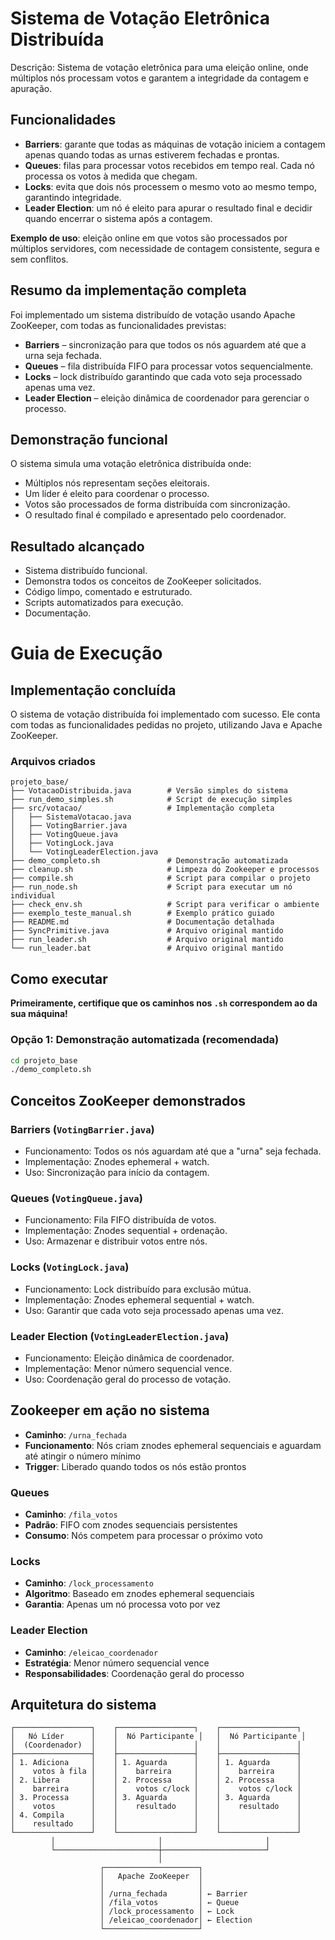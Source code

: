 # Sistema de Votação Eletrônica Distribuída

Descrição: Sistema de votação eletrônica para uma eleição online, onde múltiplos nós processam votos e garantem a integridade da contagem e apuração.

## Funcionalidades

-   **Barriers**: garante que todas as máquinas de votação iniciem a contagem apenas quando todas as urnas estiverem fechadas e prontas.
-   **Queues**: filas para processar votos recebidos em tempo real. Cada nó processa os votos à medida que chegam.
-   **Locks**: evita que dois nós processem o mesmo voto ao mesmo tempo, garantindo integridade.
-   **Leader Election**: um nó é eleito para apurar o resultado final e decidir quando encerrar o sistema após a contagem.

**Exemplo de uso**: eleição online em que votos são processados por múltiplos servidores, com necessidade de contagem consistente, segura e sem conflitos.

## Resumo da implementação completa

Foi implementado um sistema distribuído de votação usando Apache ZooKeeper, com todas as funcionalidades previstas:

-   **Barriers** – sincronização para que todos os nós aguardem até que a urna seja fechada.
-   **Queues** – fila distribuída FIFO para processar votos sequencialmente.
-   **Locks** – lock distribuído garantindo que cada voto seja processado apenas uma vez.
-   **Leader Election** – eleição dinâmica de coordenador para gerenciar o processo.

## Demonstração funcional

O sistema simula uma votação eletrônica distribuída onde:

-   Múltiplos nós representam seções eleitorais.
-   Um líder é eleito para coordenar o processo.
-   Votos são processados de forma distribuída com sincronização.
-   O resultado final é compilado e apresentado pelo coordenador.

## Resultado alcançado

-   Sistema distribuído funcional.
-   Demonstra todos os conceitos de ZooKeeper solicitados.
-   Código limpo, comentado e estruturado.
-   Scripts automatizados para execução.
-   Documentação.

# Guia de Execução

## Implementação concluída

O sistema de votação distribuída foi implementado com sucesso. Ele conta com todas as funcionalidades pedidas no projeto, utilizando Java e Apache ZooKeeper.

### Arquivos criados

```
projeto_base/
├── VotacaoDistribuida.java        # Versão simples do sistema
├── run_demo_simples.sh            # Script de execução simples
├── src/votacao/                   # Implementação completa
│   ├── SistemaVotacao.java
│   ├── VotingBarrier.java
│   ├── VotingQueue.java
│   ├── VotingLock.java
│   └── VotingLeaderElection.java
├── demo_completo.sh               # Demonstração automatizada
├── cleanup.sh                     # Limpeza do Zookeeper e processos
├── compile.sh                     # Script para compilar o projeto
├── run_node.sh                    # Script para executar um nó individual
├── check_env.sh                   # Script para verificar o ambiente
├── exemplo_teste_manual.sh        # Exemplo prático guiado
├── README.md                      # Documentação detalhada
├── SyncPrimitive.java             # Arquivo original mantido
├── run_leader.sh                  # Arquivo original mantido
└── run_leader.bat                 # Arquivo original mantido
```

## Como executar

**Primeiramente, certifique que os caminhos nos `.sh` correspondem ao da sua máquina!**

### Opção 1: Demonstração automatizada (recomendada)

```bash
cd projeto_base
./demo_completo.sh
```

## Conceitos ZooKeeper demonstrados

### **Barriers** (`VotingBarrier.java`)

-   Funcionamento: Todos os nós aguardam até que a "urna" seja fechada.
-   Implementação: Znodes ephemeral + watch.
-   Uso: Sincronização para início da contagem.

### **Queues** (`VotingQueue.java`)

-   Funcionamento: Fila FIFO distribuída de votos.
-   Implementação: Znodes sequential + ordenação.
-   Uso: Armazenar e distribuir votos entre nós.

### **Locks** (`VotingLock.java`)

-   Funcionamento: Lock distribuído para exclusão mútua.
-   Implementação: Znodes ephemeral sequential + watch.
-   Uso: Garantir que cada voto seja processado apenas uma vez.

### **Leader Election** (`VotingLeaderElection.java`)

-   Funcionamento: Eleição dinâmica de coordenador.
-   Implementação: Menor número sequencial vence.
-   Uso: Coordenação geral do processo de votação.

## Zookeeper em ação no sistema

-   **Caminho**: `/urna_fechada`
-   **Funcionamento**: Nós criam znodes ephemeral sequenciais e aguardam até atingir o número mínimo
-   **Trigger**: Liberado quando todos os nós estão prontos

### Queues

-   **Caminho**: `/fila_votos`
-   **Padrão**: FIFO com znodes sequenciais persistentes
-   **Consumo**: Nós competem para processar o próximo voto

### Locks

-   **Caminho**: `/lock_processamento`
-   **Algoritmo**: Baseado em znodes ephemeral sequenciais
-   **Garantia**: Apenas um nó processa voto por vez

### Leader Election

-   **Caminho**: `/eleicao_coordenador`
-   **Estratégia**: Menor número sequencial vence
-   **Responsabilidades**: Coordenação geral do processo

## Arquitetura do sistema

```
┌─────────────────┐    ┌─────────────────┐    ┌─────────────────┐
│   Nó Líder      │    │  Nó Participante │   │  Nó Participante │
│  (Coordenador)  │    │                 │    │                 │
├─────────────────┤    ├─────────────────┤    ├─────────────────┤
│ 1. Adiciona     │    │ 1. Aguarda      │    │ 1. Aguarda      │
│    votos à fila │    │    barreira     │    │    barreira     │
│ 2. Libera       │    │ 2. Processa     │    │ 2. Processa     │
│    barreira     │    │    votos c/lock │    │    votos c/lock │
│ 3. Processa     │    │ 3. Aguarda      │    │ 3. Aguarda      │
│    votos        │    │    resultado    │    │    resultado    │
│ 4. Compila      │    │                 │    │                 │
│    resultado    │    │                 │    │                 │
└─────────────────┘    └─────────────────┘    └─────────────────┘
         │                       │                       │
         └───────────────────────┼───────────────────────┘
                                 │
                    ┌─────────────────────┐
                    │   Apache ZooKeeper  │
                    │                     │
                    │ /urna_fechada       │ ← Barrier
                    │ /fila_votos         │ ← Queue
                    │ /lock_processamento │ ← Lock
                    │ /eleicao_coordenador│ ← Election
                    └─────────────────────┘
```
